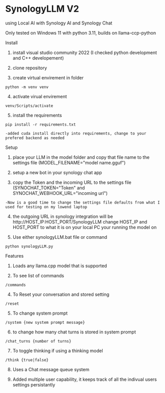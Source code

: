 # SynologyLLM V2
using Local AI with Synology AI and Synology Chat

Only tested on Windows 11 with python 3.11, builds on llama-ccp-python 

Install
  
  1) install visual studio community 2022 (I checked python development and C++ developement)
  
  2) clone repository
  
  3) create virtual envirement in folder    
    
    python -m venv venv
  
  4) activate virual envirement             
  
    venv/Scripts/activate
 
  5) install the requirements
    
    pip install -r requirements.txt

    -added cuda install directly into requirements, change to your prefered backend as needed
     
Setup

  1) place your LLM in the model folder and copy that file name to the settings file (MODEL_FILENAME="model name.gguf")
  
  2) setup a new bot in your synology chat app
  
  3) copy the Token and the incoming URL to the settings file (SYNOCHAT_TOKEN="Token" and SYNOCHAT_WEBHOOK_URL="incoming url")
        
    -Now is a good time to change the settings file defaults from what I used for testing on my lowend laptop
  
  4) the outgoing URL in synology integration will be http://HOST_IP:HOST_PORT/SynologyLLM change HOST_IP and HOST_PORT to what it is on your local PC your running the model on
  
  5) Use either synologyLLM.bat file or command
  
    python synologyLLM.py
    
    
Features
  
  1) Loads any llama.cpp model that is supported
     
  3) To see list of commands
      
    /commands
  
  4) To Reset your conversation and stored setting    
      
    /reset
  
  5) To change system prompt
      
    /system {new system prompt message}
    
  6) to change how many chat turns is stored in system prompt 

    /chat_turns {number of turns}

  7) To toggle thinking if using a thinking model

    /think {true|false}

  8) Uses a Chat message queue system

  9) Added multiple user capability, it keeps track of all the indivual users settings persistantly 

